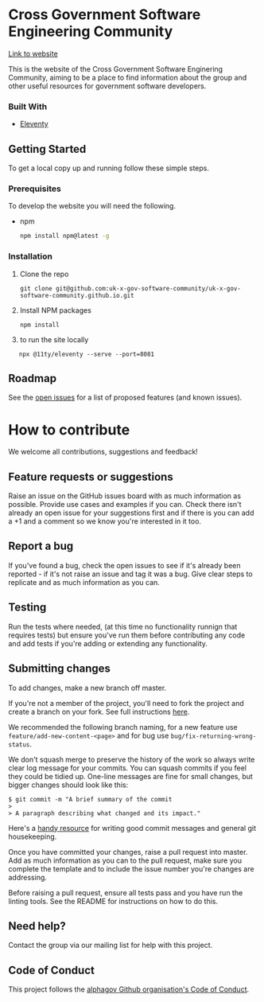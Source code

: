 

# Cross Government Software Engineering Community

[Link to website ](https://uk-x-gov-software-community.github.io/)

This is the website of the Cross Government Software Enginering Community, aiming to be a place to find information about the group and other useful resources for government software developers. 


### Built With

* [Eleventy](https://github.com/11ty/eleventy)



<!-- GETTING STARTED -->
## Getting Started

To get a local copy up and running follow these simple steps.

### Prerequisites

To develop the website you will need the following.
* npm
  ```sh
  npm install npm@latest -g
  ```

### Installation

1. Clone the repo
   ```
   git clone git@github.com:uk-x-gov-software-community/uk-x-gov-software-community.github.io.git
   ```
2. Install NPM packages
   ```
   npm install
   ```
3. to run the site locally 
  ```
     npx @11ty/eleventy --serve --port=8081
   ```
<!-- ROADMAP -->
## Roadmap

See the [open issues](https://github.com/github_username/repo_name/issues) for a list of proposed features (and known issues).



<!-- CONTRIBUTING -->
# How to contribute

We welcome all contributions, suggestions and feedback!

## Feature requests or suggestions

Raise an issue on the GitHub issues board with as much information as possible. Provide use cases and examples if you can. Check there isn't already an open issue for your suggestions first and if there is you can add a +1 and a comment so we know you're interested in it too.

## Report a bug

If you've found a bug, check the open issues to see if it's already been reported - if it's not raise an issue and tag it was a bug. Give clear steps to replicate and as much information as you can.

## Testing

Run the tests where needed, (at this time no functionality runnign that requires tests) but ensure you've run them before contributing any code and add tests if you're adding or extending any functionality.

## Submitting changes

To add changes, make a new branch off master.

If you're not a member of the project, you'll need to fork the project and create a branch on your fork. See full instructions [here](https://docs.github.com/en/free-pro-team@latest/github/collaborating-with-issues-and-pull-requests/working-with-forks).

We recommended the following branch naming, for a new feature use `feature/add-new-content-<page>` and for bug use `bug/fix-returning-wrong-status`.

We don't squash merge to preserve the history of the work so always write clear log message for your commits. You can squash commits if you feel they could be tidied up. One-line messages are fine for small changes, but bigger changes should look like this:

    $ git commit -m "A brief summary of the commit
    > 
    > A paragraph describing what changed and its impact."

Here's a [handy resource](https://github.com/alphagov/styleguides/blob/master/git.md) for writing good commit messages and general git housekeeping.

Once you have committed your changes, raise a pull request into master. Add as much information as you can to the pull request, make sure you complete the template and to include the issue number you're changes are addressing.

Before raising a pull request, ensure all tests pass and you have run the linting tools. See the README for instructions on how to do this.

## Need help?

Contact the group via our mailing list for help with this project.

## Code of Conduct

This project follows the [alphagov Github organisation's Code of Conduct](https://github.com/alphagov/.github/blob/master/CODE_OF_CONDUCT.md).
